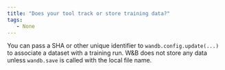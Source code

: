 ```yaml
---
title: "Does your tool track or store training data?"
tags:
   - None
---
```


You can pass a SHA or other unique identifier to `wandb.config.update(...)` to associate a dataset with a training run. W&B does not store any data unless `wandb.save` is called with the local file name.